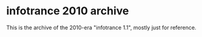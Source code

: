 # infotrance 2010 archive
This is the archive of the 2010-era "infotrance 1.1", mostly just for reference.
